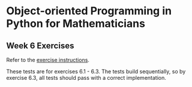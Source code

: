 # Object-oriented Programming in Python for Mathematicians

## Week 6 Exercises

Refer to the [exercise instructions](Referhttps://object-oriented-python.github.io/6_exceptions.html#exercises).

These tests are for exercises 6.1 - 6.3. The tests build sequentially, so by exercise 6.3, all tests should pass with a correct implementation.
